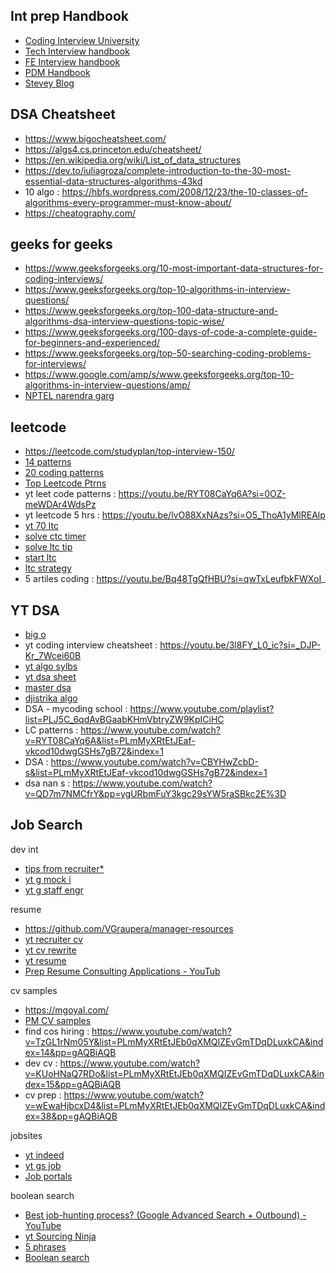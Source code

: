 ## Int prep Handbook
* [Coding Interview University](https://github.com/jwasham/coding-interview-university#the-daily-plan/)
* [Tech Interview handbook](https://github.com/yangshun/tech-interview-handbook/)
* [FE Interview handbook](https://www.frontendinterviewhandbook.com/)
* [PDM Handbook](https://www.rocketblocks.me/guide/pm/product-management-primer.php)
* [Stevey Blog](http://steve-yegge.blogspot.com/2008/03/get-that-job-at-google.html)

## DSA Cheatsheet
* https://www.bigocheatsheet.com/
* https://algs4.cs.princeton.edu/cheatsheet/
* https://en.wikipedia.org/wiki/List_of_data_structures
* https://dev.to/iuliagroza/complete-introduction-to-the-30-most-essential-data-structures-algorithms-43kd
* 10 algo : https://hbfs.wordpress.com/2008/12/23/the-10-classes-of-algorithms-every-programmer-must-know-about/
* https://cheatography.com/


## geeks for geeks
* https://www.geeksforgeeks.org/10-most-important-data-structures-for-coding-interviews/
* https://www.geeksforgeeks.org/top-10-algorithms-in-interview-questions/
* https://www.geeksforgeeks.org/top-100-data-structure-and-algorithms-dsa-interview-questions-topic-wise/
* https://www.geeksforgeeks.org/100-days-of-code-a-complete-guide-for-beginners-and-experienced/
* https://www.geeksforgeeks.org/top-50-searching-coding-problems-for-interviews/
* https://www.google.com/amp/s/www.geeksforgeeks.org/top-10-algorithms-in-interview-questions/amp/
* [NPTEL narendra garg](https://youtu.be/zWg7U0OEAoE?si=Co_42DXjZOcOxMS)

## leetcode
* https://leetcode.com/studyplan/top-interview-150/
* [14 patterns](https://hackernoon.com/14-patterns-to-ace-any-coding-interview-question-c5bb3357f6ed)
* [20 coding patterns](https://dev.to/arslan_ah/20-essential-coding-patterns-to-ace-your-next-coding-interview-32a3)
* [Top Leetcode Ptrns](https://dev.to/arslan_ah/top-leetcode-patterns-for-faang-coding-interviews-1on4)
* yt leet code patterns : https://youtu.be/RYT08CaYq6A?si=0OZ-meWDAr4WdsPz
* yt leetcode 5 hrs : https://youtu.be/lvO88XxNAzs?si=O5_ThoA1yMlREAlp
* [yt 70 ltc](https://www.youtube.com/watch?v=lvO88XxNAzs&list=PLmMyXRtEtJEb0qXMQIZEvGmTDqDLuxkCA&index=6&pp=gAQBiAQB)
* [solve ctc timer](https://www.youtube.com/watch?v=dTOyWh0YlJk&list=PLmMyXRtEtJEb0qXMQIZEvGmTDqDLuxkCA&index=32&pp=gAQBiAQB)
* [solve ltc tip](https://www.youtube.com/watch?v=IrWwsfHWl_M&list=PLmMyXRtEtJEb0qXMQIZEvGmTDqDLuxkCA&index=40&pp=gAQBiAQB)
* [start ltc ](https://www.youtube.com/watch?v=G5_Q2_yRFsY&list=PLmMyXRtEtJEb0qXMQIZEvGmTDqDLuxkCA&index=34&pp=gAQBiAQB)
* [ltc strategy](https://www.youtube.com/watch?v=l0FvnARfGKg&list=PLmMyXRtEtJEb0qXMQIZEvGmTDqDLuxkCA&index=33&pp=gAQBiAQB)
* 5 artiles coding : https://youtu.be/Bq48TgQfHBU?si=qwTxLeufbkFWXoI_


## YT DSA
* [big o](https://www.youtube.com/watch?v=x2CRZaN2xgM&list=PLmMyXRtEtJEb0qXMQIZEvGmTDqDLuxkCA&index=10&pp=gAQBiAQB)
* yt coding interview cheatsheet : https://youtu.be/3l8FY_L0_ic?si=_DJP-Kr_7Wcei60B
* [yt algo sylbs](https://www.youtube.com/watch?v=BchPukWb0CU&list=PLmMyXRtEtJEZUAhYNKCpOBP5tlEP7Ky9h&index=3&pp=gAQBiAQB)
* [yt dsa sheet](https://www.youtube.com/watch?v=Az3kEDm5b_k&list=PLmMyXRtEtJEZUAhYNKCpOBP5tlEP7Ky9h&index=4&pp=gAQBiAQB)
* [master dsa](https://www.youtube.com/watch?v=F-ao3Q6I2Fc&list=PLmMyXRtEtJEb0qXMQIZEvGmTDqDLuxkCA&index=36&pp=gAQBiAQB)
* [djistrika algo](https://www.youtube.com/watch?v=EFg3u_E6eHU&list=PLmMyXRtEtJEb0qXMQIZEvGmTDqDLuxkCA&index=43&pp=gAQBiAQB)
* DSA - mycoding school : https://www.youtube.com/playlist?list=PLJ5C_6qdAvBGaabKHmVbtryZW9KpICiHC
* LC patterns : https://www.youtube.com/watch?v=RYT08CaYq6A&list=PLmMyXRtEtJEaf-vkcod10dwgGSHs7gB72&index=1
* DSA : https://www.youtube.com/watch?v=CBYHwZcbD-s&list=PLmMyXRtEtJEaf-vkcod10dwgGSHs7gB72&index=1
* dsa nan s : https://www.youtube.com/watch?v=QD7m7NMCfrY&pp=ygURbmFuY3kgc29sYW5raSBkc2E%3D


## Job Search
dev int
* [tips from recruiter*](https://www.youtube.com/watch?v=nw0m3-N9G5Y&list=PLmMyXRtEtJEb0qXMQIZEvGmTDqDLuxkCA&index=1&pp=gAQBiAQB)
* [yt g mock i](https://www.youtube.com/watch?v=S1DvEdR0iUo&list=PLmMyXRtEtJEZUAhYNKCpOBP5tlEP7Ky9h&index=13&pp=gAQBiAQB)
* [yt g staff engr](https://www.youtube.com/watch?v=OeWLeEiqMhQ)

resume
* https://github.com/VGraupera/manager-resources
* [yt recruiter cv](https://www.youtube.com/watch?v=xFngomrq58o&list=PLmMyXRtEtJEZUAhYNKCpOBP5tlEP7Ky9h&index=7&pp=gAQBiAQB)
* [yt cv rewrite](https://www.youtube.com/watch?v=ut90408hjhc&list=PLmMyXRtEtJEZUAhYNKCpOBP5tlEP7Ky9h&index=10&pp=gAQBiAQB)
* [yt resume](https://www.youtube.com/watch?v=I12R4MwRM6A&list=PLmMyXRtEtJEZUAhYNKCpOBP5tlEP7Ky9h&index=9&pp=gAQBiAQB)
* [Prep Resume Consulting Applications - YouTub](https://www.youtube.com/watch?v=qbkLns3tP7U&list=WL&index=10)

cv samples
* https://mgoyal.com/
* [PM CV samples](https://resumeworded.com/project-manager-resume-examples)
* find cos hiring : https://www.youtube.com/watch?v=TzGL1rNm05Y&list=PLmMyXRtEtJEb0qXMQIZEvGmTDqDLuxkCA&index=14&pp=gAQBiAQB
* dev cv : https://www.youtube.com/watch?v=KUoHNaQ7RDo&list=PLmMyXRtEtJEb0qXMQIZEvGmTDqDLuxkCA&index=15&pp=gAQBiAQB
* cv prep : https://www.youtube.com/watch?v=wEwaHjbcxD4&list=PLmMyXRtEtJEb0qXMQIZEvGmTDqDLuxkCA&index=38&pp=gAQBiAQB

jobsites
* [yt indeed](https://www.youtube.com/watch?v=1qzEIU8A-6A&list=PLmMyXRtEtJEZUAhYNKCpOBP5tlEP7Ky9h&index=8&pp=gAQBiAQB)
* [yt gs job](https://www.youtube.com/watch?v=mSVx-rMNwbI&list=PLmMyXRtEtJEZUAhYNKCpOBP5tlEP7Ky9h&index=6&pp=gAQBiAQB)
* [Job portals](https://www.keka.com/best-job-portals-in-india)

boolean search
* [Best job-hunting process? (Google Advanced Search + Outbound) - YouTube](https://www.youtube.com/watch?v=7um92PMzd3E&list=WL&index=8)
* [yt Sourcing Ninja](https://www.youtube.com/watch?v=7Dt3WJzGorU&list=PLmMyXRtEtJEaOVBqTSCVWg--SR7Jn3Ea7&index=5)
* [5 phrases](https://www.theladders.com/career-advice/5-phrases-that-make-you-appear-powerful-in-a-job-interview)
* [Boolean search](https://resources.workable.com/find-graphic-designer-boolean-search-strings)


